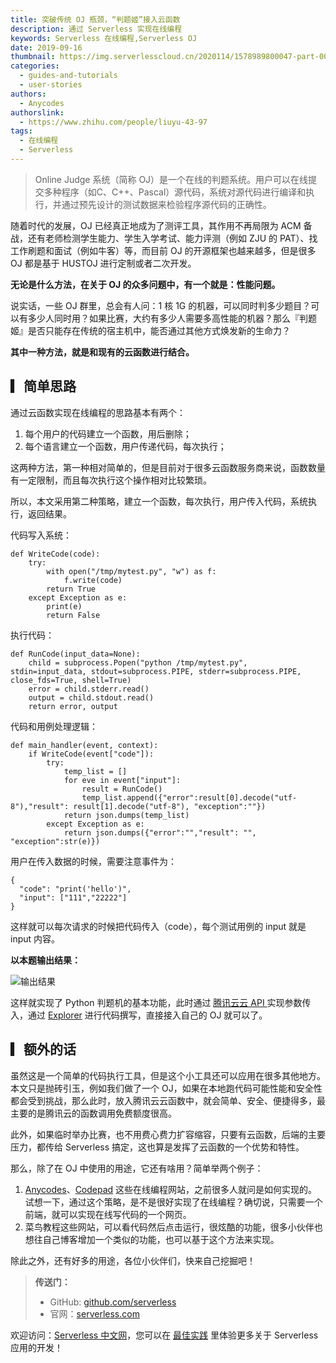 ```yaml
---
title: 突破传统 OJ 瓶颈，“判题姬”接入云函数
description: 通过 Serverless 实现在线编程
keywords: Serverless 在线编程,Serverless OJ
date: 2019-09-16
thumbnail: https://img.serverlesscloud.cn/2020114/1578989800047-part-00492-780.jpg
categories:
  - guides-and-tutorials
  - user-stories
authors:
  - Anycodes
authorslink:
  - https://www.zhihu.com/people/liuyu-43-97
tags:
  - 在线编程
  - Serverless
---
```


> Online Judge 系统（简称 OJ）是一个在线的判题系统。用户可以在线提交多种程序（如C、C++、Pascal）源代码，系统对源代码进行编译和执行，并通过预先设计的测试数据来检验程序源代码的正确性。


随着时代的发展，OJ 已经真正地成为了测评工具，其作用不再局限为 ACM 备战，还有老师检测学生能力、学生入学考试、能力评测（例如 ZJU 的 PAT）、找工作刷题和面试（例如牛客）等，而目前 OJ 的开源框架也越来越多，但是很多 OJ 都是基于 HUSTOJ 进行定制或者二次开发。

**无论是什么方法，在关于 OJ 的众多问题中，有一个就是：性能问题。**

说实话，一些 OJ 群里，总会有人问：1 核 1G 的机器，可以同时判多少题目？可以有多少人同时用？如果比赛，大约有多少人需要多高性能的机器？那么『判题姬』是否只能存在传统的宿主机中，能否通过其他方式焕发新的生命力？

**其中一种方法，就是和现有的云函数进行结合。**


## ▎简单思路

通过云函数实现在线编程的思路基本有两个：

1. 每个用户的代码建立一个函数，用后删除；
2. 每个语言建立一个函数，用户传递代码，每次执行；

这两种方法，第一种相对简单的，但是目前对于很多云函数服务商来说，函数数量有一定限制，而且每次执行这个操作相对比较繁琐。

所以，本文采用第二种策略，建立一个函数，每次执行，用户传入代码，系统执行，返回结果。

代码写入系统：

```
def WriteCode(code):
    try:
        with open("/tmp/mytest.py", "w") as f:
            f.write(code)
        return True
    except Exception as e:
        print(e)
        return False
```

执行代码：

```
def RunCode(input_data=None):
    child = subprocess.Popen("python /tmp/mytest.py", stdin=input_data, stdout=subprocess.PIPE, stderr=subprocess.PIPE, close_fds=True, shell=True)
    error = child.stderr.read()
    output = child.stdout.read()
    return error, output
```

代码和用例处理逻辑：

```
def main_handler(event, context):
    if WriteCode(event["code"]):
        try:
            temp_list = []
            for eve in event["input"]:
                result = RunCode()
                temp_list.append({"error":result[0].decode("utf-8"),"result": result[1].decode("utf-8"), "exception":""})
            return json.dumps(temp_list)
        except Exception as e:
            return json.dumps({"error":"","result": "", "exception":str(e)})
```

用户在传入数据的时候，需要注意事件为：

```
{
  "code": "print('hello')",
  "input": ["111","22222"]
}
```

这样就可以每次请求的时候把代码传入（code），每个测试用例的 input 就是 input 内容。

**以本题输出结果：**

![输出结果](https://img.serverlesscloud.cn/2020114/1578989799994-part-00492-780.jpg)

这样就实现了 Python 判题机的基本功能，此时通过 [腾讯云云 API ](https://cloud.tencent.com/document/api/583/17243?from=9253)实现参数传入，通过 [Explorer](https://console.cloud.tencent.com/api/explorer?Product=scf&Version=2018-04-16&Action=Invoke&SignVersion=) 进行代码撰写，直接接入自己的 OJ 就可以了。

## ▎额外的话

虽然这是一个简单的代码执行工具，但是这个小工具还可以应用在很多其他地方。本文只是抛砖引玉，例如我们做了一个 OJ，如果在本地跑代码可能性能和安全性都会受到挑战，那么此时，放入腾讯云云函数中，就会简单、安全、便捷得多，最主要的是腾讯云的函数调用免费额度很高。

此外，如果临时举办比赛，也不用费心费力扩容缩容，只要有云函数，后端的主要压力，都传给 Serverless 搞定，这也算是发挥了云函数的一个优势和特性。

那么，除了在 OJ 中使用的用途，它还有啥用？简单举两个例子：

1. [Anycodes](https://www.anycodes.cn)、[Codepad](http://codepad.org) 这些在线编程网站，之前很多人就问是如何实现的。试想一下，通过这个策略，是不是很好实现了在线编程？确切说，只需要一个前端，就可以实现在线写代码的一个网页。
2. 菜鸟教程这些网站，可以看代码然后点击运行，很炫酷的功能，很多小伙伴也想往自己博客增加一个类似的功能，也可以基于这个方法来实现。

除此之外，还有好多的用途，各位小伙伴们，快来自己挖掘吧！

> **传送门：**
> - GitHub: [github.com/serverless](https://github.com/serverless/serverless/blob/master/README_CN.md) 
> - 官网：[serverless.com](https://serverless.com/)

欢迎访问：[Serverless 中文网](https://serverlesscloud.cn/)，您可以在 [最佳实践](https://serverlesscloud.cn/best-practice) 里体验更多关于 Serverless 应用的开发！
